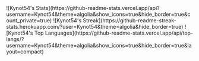 <footer>
  ![Kynot54's Stats](https://github-readme-stats.vercel.app/api?username=Kynot54&theme=algolia&show_icons=true&hide_border=true&count_private=true)
  ![Kynot54's Streak](https://github-readme-streak-stats.herokuapp.com/?user=Kynot54&theme=algolia&hide_border=true)
  ![Kynot54's Top Languages](https://github-readme-stats.vercel.app/api/top-langs/?username=Kynot54&theme=algolia&show_icons=true&hide_border=true&layout=compact)
</footer>
